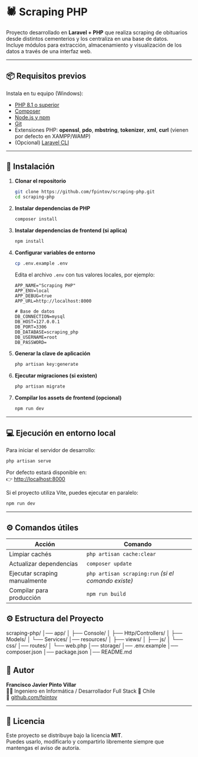 # 🕷️ Scraping PHP

Proyecto desarrollado en **Laravel + PHP** que realiza scraping de obituarios desde distintos cementerios y los centraliza en una base de datos.  
Incluye módulos para extracción, almacenamiento y visualización de los datos a través de una interfaz web.

---

## 📦 Requisitos previos

Instala en tu equipo (Windows):

- [PHP 8.1 o superior](https://www.php.net/downloads.php)
- [Composer](https://getcomposer.org/download/)
- [Node.js y npm](https://nodejs.org/en/download/)
- [Git](https://git-scm.com/downloads)
- Extensiones PHP: **openssl**, **pdo**, **mbstring**, **tokenizer**, **xml**, **curl** (vienen por defecto en XAMPP/WAMP)
- (Opcional) [Laravel CLI](https://laravel.com/docs/master/installation)

---

## 🚀 Instalación

1. **Clonar el repositorio**

   ```bash
   git clone https://github.com/fpintov/scraping-php.git
   cd scraping-php
   ```

2. **Instalar dependencias de PHP**

   ```bash
   composer install
   ```

3. **Instalar dependencias de frontend (si aplica)**

   ```bash
   npm install
   ```

4. **Configurar variables de entorno**

   ```bash
   cp .env.example .env
   ```

   Edita el archivo `.env` con tus valores locales, por ejemplo:

   ```env
   APP_NAME="Scraping PHP"
   APP_ENV=local
   APP_DEBUG=true
   APP_URL=http://localhost:8000

   # Base de datos
   DB_CONNECTION=mysql
   DB_HOST=127.0.0.1
   DB_PORT=3306
   DB_DATABASE=scraping_php
   DB_USERNAME=root
   DB_PASSWORD=
   ```

5. **Generar la clave de aplicación**

   ```bash
   php artisan key:generate
   ```

6. **Ejecutar migraciones (si existen)**

   ```bash
   php artisan migrate
   ```

7. **Compilar los assets de frontend (opcional)**

   ```bash
   npm run dev
   ```

---

## 💻 Ejecución en entorno local

Para iniciar el servidor de desarrollo:

```bash
php artisan serve
```

Por defecto estará disponible en:  
👉 [http://localhost:8000](http://localhost:8000)

Si el proyecto utiliza Vite, puedes ejecutar en paralelo:

```bash
npm run dev
```

---

## ⚙️ Comandos útiles

| Acción | Comando |
|--------|----------|
| Limpiar cachés | `php artisan cache:clear` |
| Actualizar dependencias | `composer update` |
| Ejecutar scraping manualmente | `php artisan scraping:run` *(si el comando existe)* |
| Compilar para producción | `npm run build` |

## ⚙️ Estructura del Proyecto

scraping-php/
│── app/
│   ├── Console/
│   ├── Http/Controllers/
│   ├── Models/
│   └── Services/
│── resources/
│   ├── views/
│   ├── js/
│   └── css/
│── routes/
│   └── web.php
│── storage/
│── .env.example
│── composer.json
│── package.json
│── README.md


## 🧠 Autor

**Francisco Javier Pinto Villar**  
👨‍💻 Ingeniero en Informática  / Desarrollador Full Stack
📍 Chile  
🔗 [github.com/fpintov](https://github.com/fpintov)

---

## 🪪 Licencia

Este proyecto se distribuye bajo la licencia **MIT**.  
Puedes usarlo, modificarlo y compartirlo libremente siempre que mantengas el aviso de autoría.
